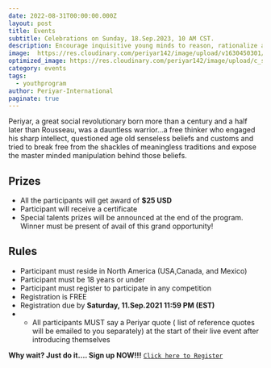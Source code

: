 ```yaml
---
date: 2022-08-31T00:00:00.000Z
layout: post
title: Events
subtitle: Celebrations on Sunday, 18.Sep.2023, 10 AM CST.
description: Encourage inquisitive young minds to reason, rationalize and fearlessly ask questions especially when something does not connect with the intellect…
image:  https://res.cloudinary.com/periyar142/image/upload/v1630450301/Events_v5cbtp.jpg
optimized_image: https://res.cloudinary.com/periyar142/image/upload/c_scale,w_380/v1630450301/Events_v5cbtp.jpg
category: events
tags:
  - youthprogram
author: Periyar-International
paginate: true
---
```


Periyar, a great social revolutionary born more than a century and a half later than Rousseau, was a dauntless warrior…a free thinker who engaged his sharp intellect, questioned age old senseless beliefs and customs and tried to break free from the shackles of meaningless traditions and expose the master minded manipulation behind those beliefs. 



## Prizes

* All the participants will get award of <strong>$25 USD</strong> 
* Participant will receive a certificate
* Special talents prizes will be announced at the end of the program. Winner must be present of avail of this grand opportunity!

## Rules

* Participant must reside in North America (USA,Canada, and Mexico) 
* Participant must be 18 years or under
* Participant must register to participate in any competition
* Registration is FREE
* Registration due by <strong>Saturday, 11.Sep.2021 11:59 PM (EST)</strong>
* * All participants MUST say a Periyar quote ( list of reference quotes will be emailed to you separately) at the start of their live event after introducing themselves

**Why wait? Just do it…. Sign up NOW!!!**
<a  href="https://www.periyar143.info/register/">`Click here to Register`</a>







